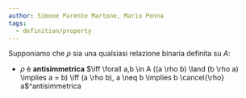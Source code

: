 ```yaml
---
author: Simone Parente Martone, Mario Penna
tags:
  - definition/property
---
```

Supponiamo che $\rho$ sia una qualsiasi relazione binaria definita su $A$:
-  $\rho$ è **antisimmetrica** $\iff \forall a,b \in A ((a \rho b) \land (b \rho a) \implies a = b) \iff (a \rho b), a \neq b \implies b \cancel{\rho} a$^antisimmetrica